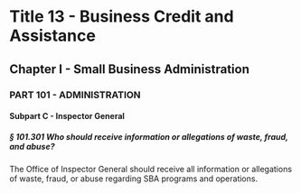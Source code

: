 
# Title 13 - Business Credit and Assistance
## Chapter I - Small Business Administration
### PART 101 - ADMINISTRATION
#### Subpart C - Inspector General
##### § 101.301 Who should receive information or allegations of waste, fraud, and abuse?

The Office of Inspector General should receive all information or allegations of waste, fraud, or abuse regarding SBA programs and operations.
